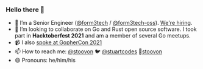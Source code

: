 ### Hello there 👋

- 🔭 I’m a Senior Engineer ([@form3tech](https://github.com/form3tech) / [@form3tech-oss](https://github.com/form3tech-oss)). [We're hiring](https://www.form3.tech/careers).
- 👯 I’m looking to collaborate on Go and Rust open source software. I took part in **Hacktoberfest 2021** and am a member of several Go meetups.
- 📹 I also [spoke at GopherCon 2021](https://www.youtube.com/watch?v=r3g-uSJcU1Y)
- 📫 How to reach me: [@stoovon](https://github.com/stoovon) 🐦 [@stuartcodes](https://twitter.com/stuartcodes) 🔗[stoovon](https://www.linkedin.com/in/stoovon)
- 😄 Pronouns: he/him/his
